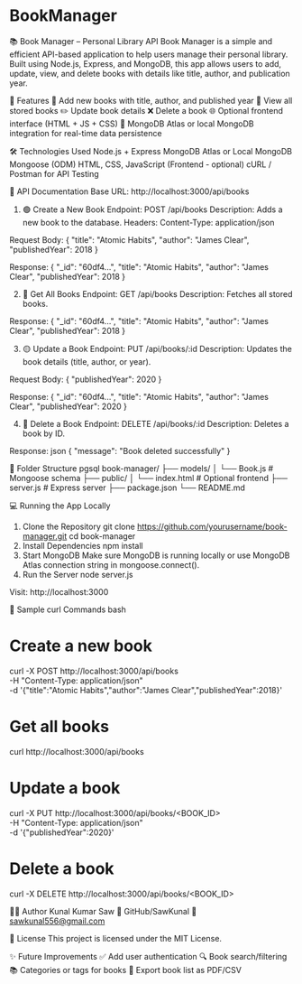 # BookManager
📚 Book Manager – Personal Library API
Book Manager is a simple and efficient API-based application to help users manage their personal library. Built using Node.js, Express, and MongoDB, this app allows users to add, update, view, and delete books with details like title, author, and publication year.

🚀 Features
  📌 Add new books with title, author, and published year
  📖 View all stored books
  ✏️ Update book details
  ❌ Delete a book
  🌐 Optional frontend interface (HTML + JS + CSS)
  🧠 MongoDB Atlas or local MongoDB integration for real-time data persistence

🛠️ Technologies Used
  Node.js + Express
  MongoDB Atlas or Local MongoDB
  Mongoose (ODM)
  HTML, CSS, JavaScript (Frontend - optional)
  cURL / Postman for API Testing

📘 API Documentation
Base URL:
http://localhost:3000/api/books

1. 🟢 Create a New Book
Endpoint: POST /api/books
Description: Adds a new book to the database.
Headers: Content-Type: application/json

Request Body:
  {
    "title": "Atomic Habits",
    "author": "James Clear",
    "publishedYear": 2018
  }

Response:
  {
    "_id": "60df4...",
    "title": "Atomic Habits",
    "author": "James Clear",
    "publishedYear": 2018
  }

2. 🔵 Get All Books
Endpoint: GET /api/books
Description: Fetches all stored books.

Response:
  {
    "_id": "60df4...",
    "title": "Atomic Habits",
    "author": "James Clear",
    "publishedYear": 2018
  }



3. 🟡 Update a Book
Endpoint: PUT /api/books/:id
Description: Updates the book details (title, author, or year).

Request Body:
  {
    "publishedYear": 2020
  }

Response:
  {
    "_id": "60df4...",
    "title": "Atomic Habits",
    "author": "James Clear",
    "publishedYear": 2020
  }

4. 🔴 Delete a Book
Endpoint: DELETE /api/books/:id
Description: Deletes a book by ID.

Response:
json
  {
    "message": "Book deleted successfully"
  }

📂 Folder Structure
pgsql
book-manager/
├── models/
│   └── Book.js          # Mongoose schema
├── public/
│   └── index.html       # Optional frontend
├── server.js            # Express server
├── package.json
└── README.md

💻 Running the App Locally
1. Clone the Repository
git clone https://github.com/yourusername/book-manager.git
cd book-manager
2. Install Dependencies
npm install
3. Start MongoDB
Make sure MongoDB is running locally or use MongoDB Atlas connection string in mongoose.connect().
4. Run the Server
node server.js

Visit:
http://localhost:3000

🔁 Sample curl Commands
bash
# Create a new book
curl -X POST http://localhost:3000/api/books \
-H "Content-Type: application/json" \
-d '{"title":"Atomic Habits","author":"James Clear","publishedYear":2018}'
# Get all books
curl http://localhost:3000/api/books
# Update a book
curl -X PUT http://localhost:3000/api/books/<BOOK_ID> \
-H "Content-Type: application/json" \
-d '{"publishedYear":2020}'
# Delete a book
curl -X DELETE http://localhost:3000/api/books/<BOOK_ID>

👨‍💻 Author
Kunal Kumar Saw
🔗 GitHub/SawKunal
📧 sawkunal556@gmail.com

📜 License
This project is licensed under the MIT License.

✨ Future Improvements
   ✅ Add user authentication
   🔍 Book search/filtering
   📚 Categories or tags for books
  🧾 Export book list as PDF/CSV

